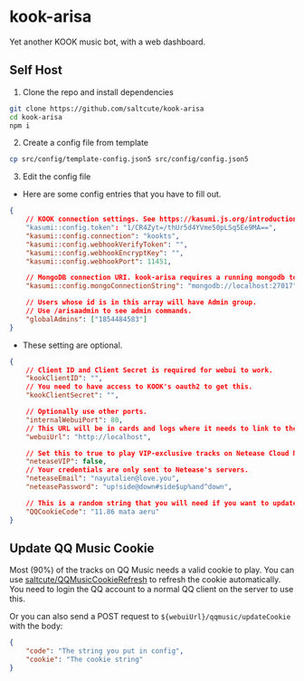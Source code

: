 # kook-arisa

Yet another KOOK music bot, with a web dashboard.

## Self Host

1. Clone the repo and install dependencies

```bash
git clone https://github.com/saltcute/kook-arisa
cd kook-arisa
npm i
```

2. Create a config file from template

```bash
cp src/config/template-config.json5 src/config/config.json5
```

3. Edit the config file

-   Here are some config entries that you have to fill out.

```json
{
    // KOOK connection settings. See https://kasumi.js.org/introduction/getting-started.html.
    "kasumi::config.token": "1/CR4Zyt=/thUr5d4YVme50pLSq5Ee9MA==",
    "kasumi::config.connection": "kookts",
    "kasumi::config.webhookVerifyToken": "",
    "kasumi::config.webhookEncryptKey": "",
    "kasumi::config.webhookPort": 11451,

    // MongoDB connection URI. kook-arisa requires a running mongodb to work at the moment.
    "kasumi::config.mongoConnectionString": "mongodb://localhost:27017",

    // Users whose id is in this array will have Admin group.
    // Use /arisaadmin to see admin commands.
    "globalAdmins": ["1854484583"]
}
```

-   These setting are optional.

```json
{
    // Client ID and Client Secret is required for webui to work.
    "kookClientID": "",
    // You need to have access to KOOK's oauth2 to get this.
    "kookClientSecret": "",

    // Optionally use other ports.
    "internalWebuiPort": 80,
    // This URL will be in cards and logs where it needs to link to the webui.
    "webuiUrl": "http://localhost",

    // Set this to true to play VIP-exclusive tracks on Netease Cloud Music.
    "neteaseVIP": false,
    // Your credentials are only sent to Netease's servers.
    "neteaseEmail": "nayutalien@love.you",
    "neteasePassword": "up!side@down#side$up%and^down",

    // This is a random string that you will need if you want to update the cookie of QQ Music.
    "QQCookieCode": "11.86 mata aeru"
}
```

## Update QQ Music Cookie

Most (90%) of the tracks on QQ Music needs a valid cookie to play. You can use [saltcute/QQMusicCookieRefresh](https://github.com/saltcute/QQMusicCookieRefresh) to refresh the cookie automatically. You need to login the QQ account to a normal QQ client on the server to use this.

Or you can also send a POST request to `${webuiUrl}/qqmusic/updateCookie` with the body:

```json
{
    "code": "The string you put in config",
    "cookie": "The cookie string"
}
```
